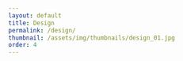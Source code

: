 ```yaml
---
layout: default
title: Design
permalink: /design/
thumbnail: /assets/img/thumbnails/design_01.jpg
order: 4
---
```

